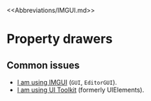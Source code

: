<<Abbreviations/IMGUI.md>>
# Property drawers
## Common issues
- [I am using IMGUI](Property%20Drawers/IMGUI%20PropertyDrawer.md) (`GUI`, `EditorGUI`).
- [I am using UI Toolkit](Property%20Drawers/UI%20Toolkit%20PropertyDrawer.md) (formerly UIElements).
